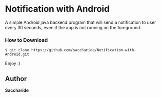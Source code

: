 # Notification with Android 

A simple Android java backend program that will send a notification to user every 30 seconds, even if the app is not running on the foreground.

### How to Download
```
$ git clone https://github.com/saccharide/Notification-with-Android.git
```
Enjoy :)

## Author
**Saccharide**

